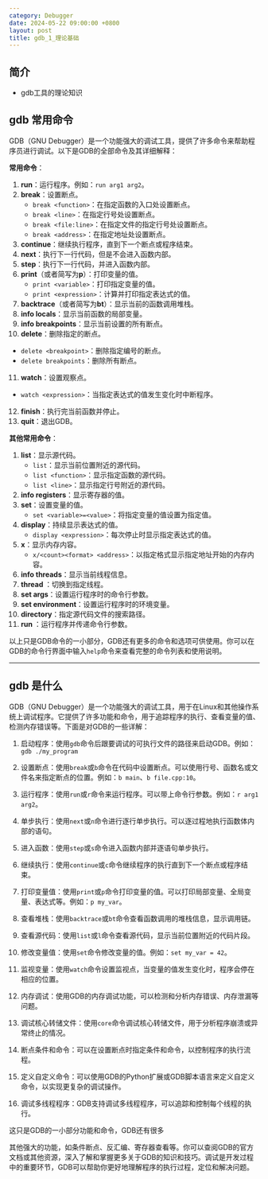 ```yaml
---
category: Debugger
date: 2024-05-22 09:00:00 +0800
layout: post
title: gdb_1_理论基础
---
```

## 简介

+ gdb工具的理论知识

## gdb 常用命令

GDB（GNU Debugger）是一个功能强大的调试工具，提供了许多命令来帮助程序员进行调试。以下是GDB的全部命令及其详细解释：

**常用命令**：

1. **run**：运行程序。例如：`run arg1 arg2`。
2. **break**：设置断点。
   - `break <function>`：在指定函数的入口处设置断点。
   - `break <line>`：在指定行号处设置断点。
   - `break <file:line>`：在指定文件的指定行号处设置断点。
   - `break <address>`：在指定地址处设置断点。
3. **continue**：继续执行程序，直到下一个断点或程序结束。
4. **next**：执行下一行代码，但是不会进入函数内部。
5. **step**：执行下一行代码，并进入函数内部。
6. **print**（或者简写为**p**）：打印变量的值。
   - `print <variable>`：打印指定变量的值。
   - `print <expression>`：计算并打印指定表达式的值。
7. **backtrace**（或者简写为**bt**）：显示当前的函数调用堆栈。
8. **info locals**：显示当前函数的局部变量。
9. **info breakpoints**：显示当前设置的所有断点。
10. **delete**：删除指定的断点。
   - `delete <breakpoint>`：删除指定编号的断点。
   - `delete breakpoints`：删除所有断点。
11. **watch**：设置观察点。
   - `watch <expression>`：当指定表达式的值发生变化时中断程序。
12. **finish**：执行完当前函数并停止。
13. **quit**：退出GDB。

**其他常用命令**：

1. **list**：显示源代码。
   - `list`：显示当前位置附近的源代码。
   - `list <function>`：显示指定函数的源代码。
   - `list <line>`：显示指定行号附近的源代码。
2. **info registers**：显示寄存器的值。
3. **set**：设置变量的值。
   - `set <variable>=<value>`：将指定变量的值设置为指定值。
4. **display**：持续显示表达式的值。
   - `display <expression>`：每次停止时显示指定表达式的值。
5. **x**：显示内存内容。
   - `x/<count><format> <address>`：以指定格式显示指定地址开始的内存内容。
6. **info threads**：显示当前线程信息。
7. **thread <thread-id>**：切换到指定线程。
8. **set args**：设置运行程序时的命令行参数。
9. **set environment**：设置运行程序时的环境变量。
10. **directory**：指定源代码文件的搜索路径。
11. **run <args>**：运行程序并传递命令行参数。

以上只是GDB命令的一小部分，GDB还有更多的命令和选项可供使用。你可以在GDB的命令行界面中输入`help`命令来查看完整的命令列表和使用说明。

---

## gdb 是什么

GDB（GNU Debugger）是一个功能强大的调试工具，用于在Linux和其他操作系统上调试程序。它提供了许多功能和命令，用于追踪程序的执行、查看变量的值、检测内存错误等。下面是对GDB的一些详解：

1. 启动程序：使用`gdb`命令后跟要调试的可执行文件的路径来启动GDB。例如：`gdb ./my_program`

2. 设置断点：使用`break`或`b`命令在代码中设置断点。可以使用行号、函数名或文件名来指定断点的位置。例如：`b main`、`b file.cpp:10`。

3. 运行程序：使用`run`或`r`命令来运行程序。可以带上命令行参数。例如：`r arg1 arg2`。

4. 单步执行：使用`next`或`n`命令进行逐行单步执行。可以逐过程地执行函数体内部的语句。

5. 进入函数：使用`step`或`s`命令进入函数内部并逐语句单步执行。

6. 继续执行：使用`continue`或`c`命令继续程序的执行直到下一个断点或程序结束。

7. 打印变量值：使用`print`或`p`命令打印变量的值。可以打印局部变量、全局变量、表达式等。例如：`p my_var`。

8. 查看堆栈：使用`backtrace`或`bt`命令查看函数调用的堆栈信息，显示调用链。

9. 查看源代码：使用`list`或`l`命令查看源代码，显示当前位置附近的代码片段。

10. 修改变量值：使用`set`命令修改变量的值。例如：`set my_var = 42`。

11. 监视变量：使用`watch`命令设置监视点，当变量的值发生变化时，程序会停在相应的位置。

12. 内存调试：使用GDB的内存调试功能，可以检测和分析内存错误、内存泄漏等问题。

13. 调试核心转储文件：使用`core`命令调试核心转储文件，用于分析程序崩溃或异常终止的情况。

14. 断点条件和命令：可以在设置断点时指定条件和命令，以控制程序的执行流程。

15. 定义自定义命令：可以使用GDB的Python扩展或GDB脚本语言来定义自定义命令，以实现更复杂的调试操作。

16. 调试多线程程序：GDB支持调试多线程程序，可以追踪和控制每个线程的执行。

这只是GDB的一小部分功能和命令，GDB还有很多

其他强大的功能，如条件断点、反汇编、寄存器查看等。你可以查阅GDB的官方文档或其他资源，深入了解和掌握更多关于GDB的知识和技巧。调试是开发过程中的重要环节，GDB可以帮助你更好地理解程序的执行过程，定位和解决问题。